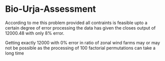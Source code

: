# Bio-Urja-Assessment

According to me this problem provided all contraints is feasible upto a certain degree of error
processing the data has given the closes output of 12000.48 with only 8% error.

Getting exactly 12000 with 0% error in ratio of zonal wind farms may or may not be possible
as the processing of 100 factorial permutations can take a long time
